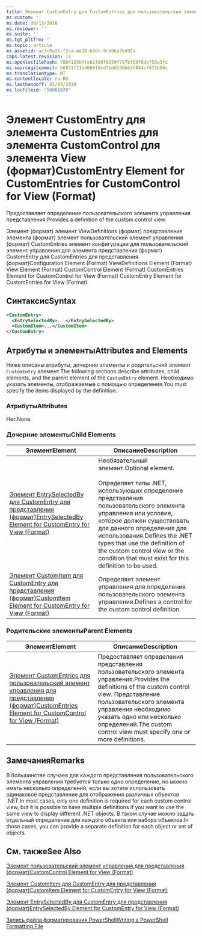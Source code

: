```yaml
---
title: Элемент CustomEntry для CustomEntries для пользовательский элемент управления для представления (формат) | Документация Майкрософт
ms.custom: ''
ms.date: 09/13/2016
ms.reviewer: ''
ms.suite: ''
ms.tgt_pltfrm: ''
ms.topic: article
ms.assetid: ac3c0a25-f2ca-4e28-b3dc-9cb06a76d92a
caps.latest.revision: 11
ms.openlocfilehash: 7804155bffeb1f0df8339f797bf59f8def56a3fc
ms.sourcegitcommit: b6871f21bd666f9cd71dd336bb3f844cf472b56c
ms.translationtype: MT
ms.contentlocale: ru-RU
ms.lasthandoff: 02/03/2019
ms.locfileid: "56861820"
---
```

# <a name="customentry-element-for-customentries-for-customcontrol-for-view-format"></a><span data-ttu-id="3e43a-102">Элемент CustomEntry для элемента CustomEntries для элемента CustomControl для элемента View (формат)</span><span class="sxs-lookup"><span data-stu-id="3e43a-102">CustomEntry Element for CustomEntries for CustomControl for View (Format)</span></span>

<span data-ttu-id="3e43a-103">Предоставляет определение пользовательского элемента управления представления.</span><span class="sxs-lookup"><span data-stu-id="3e43a-103">Provides a definition of the custom control view.</span></span>

<span data-ttu-id="3e43a-104">Элемент (формат) элемент ViewDefinitions (формат) представление элемента (формат) элемент пользовательский элемент управления (формат) CustomEntries элемент конфигурации для пользовательский элемент управления для элемента представления (формат) CustomEntry для CustomEntries для представления (формат)</span><span class="sxs-lookup"><span data-stu-id="3e43a-104">Configuration Element (Format) ViewDefinitions Element (Format) View Element (Format) CustomControl Element (Format) CustomEntries Element for CustomControl for View (Format) CustomEntry Element for CustomEntries for View (Format)</span></span>

## <a name="syntax"></a><span data-ttu-id="3e43a-105">Синтаксис</span><span class="sxs-lookup"><span data-stu-id="3e43a-105">Syntax</span></span>

```xml
<CustomEntry>
  <EntrySelectedBy>...</EntrySelectedBy>
  <CustomItem>...</CustomItem>
</CustomEntry>
```

## <a name="attributes-and-elements"></a><span data-ttu-id="3e43a-106">Атрибуты и элементы</span><span class="sxs-lookup"><span data-stu-id="3e43a-106">Attributes and Elements</span></span>

<span data-ttu-id="3e43a-107">Ниже описаны атрибуты, дочерние элементы и родительский элемент `CustomEntry` элемент.</span><span class="sxs-lookup"><span data-stu-id="3e43a-107">The following sections describe attributes, child elements, and the parent element of the `CustomEntry` element.</span></span> <span data-ttu-id="3e43a-108">Необходимо указать элементы, отображаемые с помощью определения.</span><span class="sxs-lookup"><span data-stu-id="3e43a-108">You must specify the items displayed by the definition.</span></span>

### <a name="attributes"></a><span data-ttu-id="3e43a-109">Атрибуты</span><span class="sxs-lookup"><span data-stu-id="3e43a-109">Attributes</span></span>

<span data-ttu-id="3e43a-110">Нет.</span><span class="sxs-lookup"><span data-stu-id="3e43a-110">None.</span></span>

### <a name="child-elements"></a><span data-ttu-id="3e43a-111">Дочерние элементы</span><span class="sxs-lookup"><span data-stu-id="3e43a-111">Child Elements</span></span>

|<span data-ttu-id="3e43a-112">Элемент</span><span class="sxs-lookup"><span data-stu-id="3e43a-112">Element</span></span>|<span data-ttu-id="3e43a-113">Описание</span><span class="sxs-lookup"><span data-stu-id="3e43a-113">Description</span></span>|
|-------------|-----------------|
|[<span data-ttu-id="3e43a-114">Элемент EntrySelectedBy для CustomEntry для представления (формат)</span><span class="sxs-lookup"><span data-stu-id="3e43a-114">EntrySelectedBy Element for CustomEntry for View (Format)</span></span>](./entryselectedby-element-for-customentry-for-customcontrol-for-view-format.md)|<span data-ttu-id="3e43a-115">Необязательный элемент.</span><span class="sxs-lookup"><span data-stu-id="3e43a-115">Optional element.</span></span><br /><br /> <span data-ttu-id="3e43a-116">Определяет типы .NET, использующих определение представления пользовательского элемента управления или условие, которое должен существовать для данного определения для использования.</span><span class="sxs-lookup"><span data-stu-id="3e43a-116">Defines the .NET types that use the definition of the custom control view or the condition that must exist for this definition to be used.</span></span>|
|[<span data-ttu-id="3e43a-117">Элемент CustomItem для CustomEntry для представления (формат)</span><span class="sxs-lookup"><span data-stu-id="3e43a-117">CustomItem Element for CustomEntry for View (Format)</span></span>](./customitem-element-for-customentry-for-customcontrol-for-view-format.md)|<span data-ttu-id="3e43a-118">Определяет элемент управления для определения пользовательского элемента управления.</span><span class="sxs-lookup"><span data-stu-id="3e43a-118">Defines a control for the custom control definition.</span></span>|

### <a name="parent-elements"></a><span data-ttu-id="3e43a-119">Родительские элементы</span><span class="sxs-lookup"><span data-stu-id="3e43a-119">Parent Elements</span></span>

|<span data-ttu-id="3e43a-120">Элемент</span><span class="sxs-lookup"><span data-stu-id="3e43a-120">Element</span></span>|<span data-ttu-id="3e43a-121">Описание</span><span class="sxs-lookup"><span data-stu-id="3e43a-121">Description</span></span>|
|-------------|-----------------|
|[<span data-ttu-id="3e43a-122">Элемент CustomEntries для пользовательский элемент управления для представления (формат)</span><span class="sxs-lookup"><span data-stu-id="3e43a-122">CustomEntries Element for CustomControl for View (Format)</span></span>](./customentries-element-for-customcontrol-for-view-format.md)|<span data-ttu-id="3e43a-123">Предоставляет определения представления пользовательского элемента управления.</span><span class="sxs-lookup"><span data-stu-id="3e43a-123">Provides the definitions of the custom control view.</span></span> <span data-ttu-id="3e43a-124">Представление пользовательского элемента управления необходимо указать одно или несколько определений.</span><span class="sxs-lookup"><span data-stu-id="3e43a-124">The custom control view must specify one or more definitions.</span></span>|

## <a name="remarks"></a><span data-ttu-id="3e43a-125">Замечания</span><span class="sxs-lookup"><span data-stu-id="3e43a-125">Remarks</span></span>

<span data-ttu-id="3e43a-126">В большинстве случаев для каждого представления пользовательского элемента управления требуется только одно определение, но можно иметь несколько определений, если вы хотите использовать одинаковое представление для отображения различных объектов .NET.</span><span class="sxs-lookup"><span data-stu-id="3e43a-126">In most cases, only one definition is required for each custom control view, but it is possible to have multiple definitions if you want to use the same view to display different .NET objects.</span></span> <span data-ttu-id="3e43a-127">В таком случае можно задать отдельный определение для каждого объекта или набора объектов.</span><span class="sxs-lookup"><span data-stu-id="3e43a-127">In those cases, you can provide a separate definition for each object or set of objects.</span></span>

## <a name="see-also"></a><span data-ttu-id="3e43a-128">См. также</span><span class="sxs-lookup"><span data-stu-id="3e43a-128">See Also</span></span>

[<span data-ttu-id="3e43a-129">Элемент пользовательский элемент управления для представления (формат)</span><span class="sxs-lookup"><span data-stu-id="3e43a-129">CustomControl Element for View (Format)</span></span>](./customcontrol-element-for-view-format.md)

[<span data-ttu-id="3e43a-130">Элемент CustomItem для CustomEntry для представления (формат)</span><span class="sxs-lookup"><span data-stu-id="3e43a-130">CustomItem Element for CustomEntry for View (Format)</span></span>](./customitem-element-for-customentry-for-customcontrol-for-view-format.md)

[<span data-ttu-id="3e43a-131">Элемент EntrySelectedBy для CustomEntry для представления (формат)</span><span class="sxs-lookup"><span data-stu-id="3e43a-131">EntrySelectedBy Element for CustomEntry for View (Format)</span></span>](./entryselectedby-element-for-customentry-for-customcontrol-for-view-format.md)

[<span data-ttu-id="3e43a-132">Запись файла форматирования PowerShell</span><span class="sxs-lookup"><span data-stu-id="3e43a-132">Writing a PowerShell Formatting File</span></span>](./writing-a-powershell-formatting-file.md)
